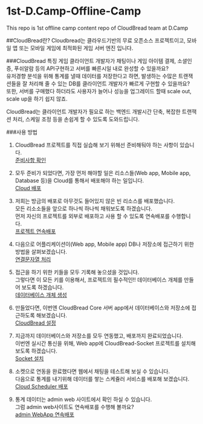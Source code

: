 # 1st-D.Camp-Offline-Camp
This repo is 1st offline camp content repo of CloudBread team at D.Camp

##CloudBread란?
Cloudbread는 클라우드기반의 무료 오픈소스 프로젝트이고, 모바일 앱 또는 모바일 게임에 최적화된 게임 서버 엔진 입니다.


###CloudBread 특징
게임 클라이언트 개발자가 채팅이나 게임 아이템 결제, 소셜인증, 푸쉬알람 등의 API구현하고 서버를 빠른시일 내로 완성할 수 있을까요?  
유저경향 분석을 위해 통계를 낼때 데이터를 저장한다고 하면, 발생하는 수많은 트랜잭션들을 잘 처리해 줄 수 있는 DB를 클라이언트 개발자가 빠르게 구현할 수 있을까요?  
또한, 서버를 구매했다 하더라도 사용자가 늘어나 성능을 업그레이드 할때 scale out, scale up을 하기 쉽지 않죠.  

CloudBread는 클라이언트 개발자가 필요로 하는 백엔드 개발시간 단축, 복잡한 트랜잭션 처리, 스케일 조정 등을 손쉽게 할 수 있도록 도와드립니다.

###사용 방법

1. CloudBread 프로젝트를 직접 실습해 보기 위해선 준비해둬야 하는 사항이 있습니다.  
[준비사항 확인](./00-cloudbread-requirement.md)


2. 모두 준비가 되었다면, 가장 먼저 해야할 일은 리소스들(Web app, Mobile app, Database 등)을 Cloud를 통해서 배포해야 하는 일입니다.  
[Cloud 배포](./how-to-deployment.md)

3. 저희는 방금의 배포로 아무것도 들어있지 않은 빈 리소스를 배포했습니다.  
모든 리소소들을 앞으로 하나씩 하나씩 채워보도록 하겠습니다.  
먼저 자신의 프로젝트를 외부로 배포하고 사용 할 수 있도록 연속배포를 수행합니다.  
[프로젝트 연속배포](./01-cloudbread-deploy.md)

4. 다음으로 어플리케이션이(Web app, Mobile app) DB나 저장소에 접근하기 위한 방법을 살펴보겠습니다.  
[연결문자열 처리](./02-cloudbread-connection-string.md)

5. 접근을 하기 위한 키들을 모두 기록해 놓으셨을 것입니다.  
그렇다면 이 모든 키를 이용해서, 프로젝트의 필수적인!! 데이터베이스 개체를 만들어 보도록 하겠습니다.  
[데이터베이스 개체 생성](./03-cloudbread-database.md)

6. 만들었다면, 이번엔 CloudBread Core 서버 app에서 데이터베이스와 저장소에 접근하도록 해보겠습니다.  
[CloudBread 설정](./04-cloudbread-config.md)

7. 지금까지 데이터베이스와 저장소를 모두 연동했고, 배포까지 완료되었습니다.  
이번엔 실시간 통신을 위해, Web app에 CloudBread-Socket 프로젝트를 설치해 보도록 하겠습니다.  
[Socket 설치](./how-to-install-socket.io.md)

8. 소켓으로 연동을 완료했다면 웹에서 채팅을 테스트해 보실 수 있습니다.  
다음으로 통계를 내기위해 데이터를 쌓는 스케쥴러 서비스를 배포해 보겠습니다.  
[Cloud Scheduler 배포](./06-cloudbread-scheduler-eploy-config.md)

9. 통계 데이터는 admin web 사이트에서 확인 하실 수 있습니다.  
그럼 admin web사이트도 연속배포를 수행해 볼까요?  
[admin WebApp 연속배포](./07-cloudbread-adminweb-deploy.md)
